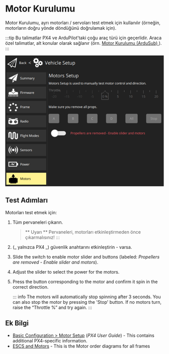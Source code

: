# Motor Kurulumu

Motor Kurulumu, ayrı motorları / servoları test etmek için kullanılır (örneğin, motorların doğru yönde döndüğünü doğrulamak için).

:::tip
Bu talimatlar PX4 ve ArduPilot'taki çoğu araç türü için geçerlidir.
Araca özel talimatlar, alt konular olarak sağlanır (örn. [ Motor Kurulumu (ArduSub) ](../setup_view/motors_ardusub.md)).
:::

![Motorların Testi](../../../assets/setup/Motors.png)

## Test Adımları

Motorları test etmek için:

1. Tüm pervaneleri çıkarın.

   > \*\* Uyarı \*\* Pervaneleri, motorları etkinleştirmeden önce çıkarmalısınız!
   > :::

2. (_ yalnızca PX4 _) güvenlik anahtarını etkinleştirin - varsa.

3. Slide the switch to enable motor slider and buttons (labeled: _Propellers are removed - Enable slider and motors_).

4. Adjust the slider to select the power for the motors.

5. Press the button corresponding to the motor and confirm it spin in the correct direction.

   ::: info
   The motors will automatically stop spinning after 3 seconds.
   You can also stop the motor by pressing the 'Stop' button.
   If no motors turn, raise the “Throttle %” and try again.
   :::

## Ek Bilgi

- [Basic Configuration > Motor Setup](http://docs.px4.io/main/en/config/motors.html) (_PX4 User Guide_) - This contains additional PX4-specific information.
- [ESCS and Motors](https://ardupilot.org/copter/docs/connect-escs-and-motors.html#motor-order-diagrams) - This is the Motor order diagrams for all frames
